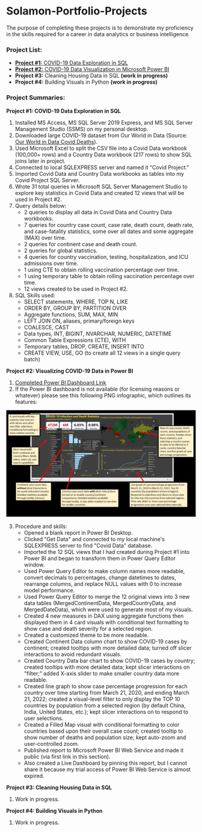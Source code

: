 # Solamon-Portfolio-Projects

The purpose of completing these projects is to demonstrate my proficiency in the skills required for a career in data analytics or business intelligence.

### **Project List:**

  - [**Project #1:** COVID-19 Data Exploration in SQL](https://github.com/gsolamon/Solamon-Portfolio-Projects/blob/4ce04f2fe36f4cd38c422f059bd7ce914641a344/Project%20%231%20Queries.sql)
  - [**Project #2:** COVID-19 Data Visualization in Microsoft Power BI](https://app.powerbi.com/view?r=eyJrIjoiNzUzOGUxOWYtMTdjZi00ZWY2LWEzMWQtNWY0NzkyOTYxMTMxIiwidCI6IjRjY2NhM2I1LTcxY2QtNGU2ZC05NzRiLTRkOWJlYjk2YzZkNiIsImMiOjN9)
  - **Project #3:** Cleaning Housing Data in SQL **(work in progress)**
  - **Project #4:** Building Visuals in Python **(work in progress)**

### **Project Summaries:**

  **Project #1: COVID-19 Data Exploration in SQL**
  
  1. Installed MS Access, MS SQL Server 2019 Express, and MS SQL Server Management Studio (SSMS) on my personal desktop.
  2. Downloaded large COVID-19 dataset from Our World in Data (Source: [Our World in Data Covid Deaths](https://ourworldindata.org/covid-deaths)).
  3. Used Microsoft Excel to split the CSV file into a Covid Data workbook (100,000+ rows) and a Country Data workbook (217 rows) to show SQL joins later in project.
  5. Connected to local SQLEXPRESS server and named it "Covid Project."
  6. Imported Covid Data and Country Data workbooks as tables into my Covid Project SQL Server.
  7. Wrote 31 total queries in Microsoft SQL Server Management Studio to explore key statistics in Covid Data and created 12 views that will be used in Project #2.
  8. Query details below:
     - 2 queries to display all data in Covid Data and Country Data workbooks.
     - 7 queries for country case count, case rate, death count, death rate, and case-fatality statistics, some over all dates and some aggregate (MAX) over time.
     - 2 queries for continent case and death count.
     - 2 queries for global statistics.
     - 4 queries for country vaccination, testing, hospitalization, and ICU admissions over time.
     - 1 using CTE to obtain rolling vaccination percentage over time.
     - 1 using temporary table to obtain rolling vaccination percentage over time.
     - 12 views created to be used in Project #2.
  9. SQL Skills used:
     - SELECT statements, WHERE, TOP N, LIKE
     - ORDER BY, GROUP BY, PARTITION OVER
     - Aggregate functions, SUM, MAX, MIN
     - LEFT JOIN ON, aliases, primary/foreign keys
     - COALESCE, CAST
     - Data types, INT, BIGINT, NVARCHAR, NUMERIC, DATETIME
     - Common Table Expressions (CTE), WITH
     - Temporary tables, DROP, CREATE, INSERT INTO
     - CREATE VIEW, USE, GO (to create all 12 views in a single query batch)

  **Project #2: Visualizing COVID-19 Data in Power BI**
  
  1. [Completed Power BI Dashboard Link](https://app.powerbi.com/view?r=eyJrIjoiNzUzOGUxOWYtMTdjZi00ZWY2LWEzMWQtNWY0NzkyOTYxMTMxIiwidCI6IjRjY2NhM2I1LTcxY2QtNGU2ZC05NzRiLTRkOWJlYjk2YzZkNiIsImMiOjN9)
  2. If the Power BI dashboard is not available (for licensing reasons or whatever) please see this following PNG infographic, which outlines its features:
  
  ![PNG infographic](https://github.com/gsolamon/Solamon-Portfolio-Projects/blob/f262aa7946a8b4269cdc6a06dba11e4cce322001/Power%20BI%20Dashboard%20Infographic.PNG)
  
  3. Procedure and skills:
     - Opened a blank report in Power BI Desktop.
     - Clicked "Get Data" and connected to my local machine's SQLEXPRESS server to find "Covid Data" database.
     - Imported the 12 SQL views that I had created during Project #1 into Power BI and began to transform them in Power Query Editor window.
     - Used Power Query Editor to make column names more readable, convert decimals to percentages, change datetimes to dates, rearrange columns, and replace NULL values with 0 to increase model performance.
     - Used Power Query Editor to merge the 12 original views into 3 new data tables (MergedContinentData, MergedCountryData, and MergedDateData), which were used to generate most of my visuals.
     - Created 4 new measures in DAX using aggregate functions then displayed them in 4 card visuals with conditional text formatting to show case and death severity for a selected region.
     - Created a customized theme to be more readable.
     - Created Continent Data column chart to show COVID-19 cases by continent; created tooltips with more detailed data; turned off slicer interactions to avoid redundant visuals.
     - Created Country Data bar chart to show COVID-19 cases by country; created tooltips with more detailed data; kept slicer interactions on "filter;" added X-axis slider to make smaller country data more readable.
     - Created line graph to show case percentage progression for each country over time starting from March 21, 2020, and ending March 21, 2022; created a visual-level filter to only display the TOP 10 countries by population from a selected region (by default China, India, United States, etc.); kept slicer interactions on to respond to user selections.
     - Created a Filled Map visual with conditional formatting to color countries based upon their overall case count; created tooltip to show number of deaths and population size; kept auto-zoom and user-controlled zoom.
     - Published report to Microsoft Power BI Web Service and made it public (via first link in this section).
     - Also created a Live Dashboard by pinning this report, but I cannot share it because my trial access of Power BI Web Service is almost expired.
  
  **Project #3: Cleaning Housing Data in SQL**
  1. Work in progress.

  **Project #4: Building Visuals in Python**
  1. Work in progress.
